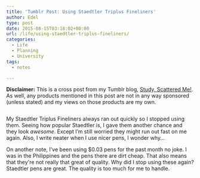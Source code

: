 ```yaml
---
title: 'Tumblr Post: Using Staedtler Triplus Fineliners'
author: Edel
type: post
date: 2015-08-15T03:18:02+00:00
url: /life/using-staedtler-triplus-fineliners/
categories:
  - Life
  - Planning
  - University
tags:
  - notes

---
```

**Disclaimer:** This is a cross post from my Tumblr blog, [Study, Scattered Me!][1]. As well, any products mentioned in this post are not in any way sponsored (unless stated) and my views on those products are my own.

<center>
  <img src="http://ift.tt/1gIHn02" alt="" />
</center>

My Staedtler Triplus Fineliners always ran out quickly so I stopped using them. Seeing how popular Staedtler is, I gave them another chance and they look _awesome_. Except I’m still worried they might run out fast on me again. Also, I write neater when I use nicer pens, I wonder why…

On another note, I've been using $0.03 pens for the past month no joke. I was in the Philippines and the pens there are dirt cheap. That also means that they're not really that great of quality. Why did I stop using these again? Staedtler pens are great. The quality is too much for me to handle.




 [1]: http://study.scattered.me